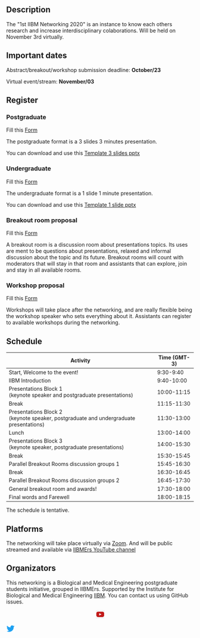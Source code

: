 ## Description

The "1st IIBM Networking 2020" is an instance to know each others research and increase interdisciplinary colaborations. Will be held on November 3rd virtually. 

## Important dates

Abstract/breakout/workshop submission deadline: **October/23**

Virtual event/stream: **November/03**

## Register

### Postgraduate 
Fill this [Form](https://docs.google.com/forms/d/e/1FAIpQLSfkcXWRbVFJqf1Ha86PBapHeKbjdZ2pi5zQNIEn7n9eIRdgXQ/viewform?usp=sf_link)

The postgraduate format is a 3 slides 3 minutes presentation.

You can download and use this [Template 3 slides pptx](https://github.com/IIBMErs/1st-IIBM-Networking-2020/blob/master/templates/Template%203%20page.pptx)

### Undergraduate
Fill this [Form](https://docs.google.com/forms/d/e/1FAIpQLSdQiyXymsQbQ9u8FVLNob-Iz9Yd72xhXDHhAljhp5QQ1xj1Pw/viewform?usp=sf_link)

The undergraduate format is a 1 slide 1 minute presentation.

You can download and use this [Template 1 slide pptx](https://github.com/IIBMErs/1st-IIBM-Networking-2020/blob/master/templates/Template%201%20page.pptx)

### Breakout room proposal
Fill this [Form](https://docs.google.com/forms/d/e/1FAIpQLSdTSCjS7YmxSmdnOpQmdK1ITtFL1jdc9MRECXo1LQPaGOesng/viewform?usp=sf_link)

A breakout room is a discussion room about presentations topics. Its uses are ment to be questions about presentations, relaxed and informal discussion about the topic and its future. Breakout rooms will count with moderators that will stay in that room and assistants that can explore, join and stay in all available rooms. 

### Workshop proposal
Fill this [Form](https://docs.google.com/forms/d/e/1FAIpQLSdwE-EEdabz2bOLFyW4XRdaN6SfaduGyjFfPWKT8UmeJLoMKA/viewform?usp=sf_link)

Workshops will take place after the networking, and are really flexible being the workshop speaker who sets everything about it. Assistants can register to available workshops during the networking.

## Schedule

|**Activity**|Time (GMT-3)|
|---|-----|
|Start, Welcome to the event!|9:30-9:40|
|IIBM Introduction|9:40-10:00|
|Presentations Block 1<br>(keynote speaker and postgraduate presentations)|10:00-11:15|
|Break|11:15-11:30|
|Presentations Block 2<br>(keynote speaker, postgraduate and undergraduate presentations)|11:30-13:00|
|Lunch|13:00-14:00|
|Presentations Block 3<br>(keynote speaker, postgraduate presentations)| 14:00-15:30|
|Break|15:30-15:45|
|Parallel Breakout Rooms discussion groups 1|15:45-16:30|
|Break|16:30-16:45|
|Parallel Breakout Rooms discussion groups 2|16:45-17:30|
|General breakout room and awards!|17:30-18:00|
|Final words and Farewell|18:00-18:15|

The schedule is tentative.

## Platforms

The networking will take place virtually via [Zoom](https://zoom.us/).
And will be public streamed and available via [IIBMErs YouTube channel]()


## Organizators

This networking is a Biological and Medical Engineering postgraduate students initiative, grouped in IIBMErs. Supported by the Institute for Biological and Medical Engineering [IIBM](https://ingenieriabiologicaymedica.uc.cl/en/). You can contact us using GitHub issues.

<p align="center">
    <a href="https://twitter.com/IIBMErs_">
        <img src="https://github.com/IIBMErs/1st-IIBM-Networking-2020/blob/master/images/youtube.png?raw=true" width="23" />
    </a> 
</p>

<img src="https://github.com/IIBMErs/1st-IIBM-Networking-2020/blob/master/images/twitter.png?raw=true" width="23" />    